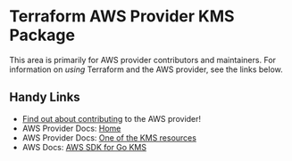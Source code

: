 # Terraform AWS Provider KMS Package

This area is primarily for AWS provider contributors and maintainers. For information on _using_ Terraform and the AWS provider, see the links below.


## Handy Links

* [Find out about contributing](https://hashicorp.github.io/terraform-provider-aws/#contribute) to the AWS provider!
* AWS Provider Docs: [Home](https://registry.terraform.io/providers/hashicorp/aws/latest/docs)
* AWS Provider Docs: [One of the KMS resources](https://registry.terraform.io/providers/hashicorp/aws/latest/docs/resources/kms_alias)
* AWS Docs: [AWS SDK for Go KMS](https://docs.aws.amazon.com/sdk-for-go/api/service/kms/)
